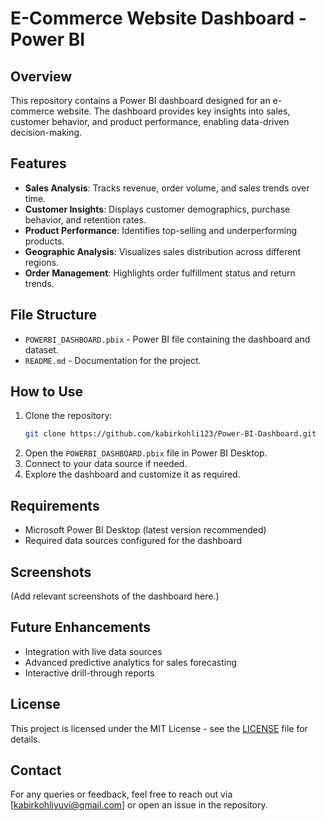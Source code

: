 # E-Commerce Website Dashboard - Power BI

## Overview
This repository contains a Power BI dashboard designed for an e-commerce website. The dashboard provides key insights into sales, customer behavior, and product performance, enabling data-driven decision-making.

## Features
- **Sales Analysis**: Tracks revenue, order volume, and sales trends over time.
- **Customer Insights**: Displays customer demographics, purchase behavior, and retention rates.
- **Product Performance**: Identifies top-selling and underperforming products.
- **Geographic Analysis**: Visualizes sales distribution across different regions.
- **Order Management**: Highlights order fulfillment status and return trends.

## File Structure
- `POWERBI_DASHBOARD.pbix` - Power BI file containing the dashboard and dataset.
- `README.md` - Documentation for the project.

## How to Use
1. Clone the repository:
   ```sh
   git clone https://github.com/kabirkohli123/Power-BI-Dashboard.git
   ```
2. Open the `POWERBI_DASHBOARD.pbix` file in Power BI Desktop.
3. Connect to your data source if needed.
4. Explore the dashboard and customize it as required.

## Requirements
- Microsoft Power BI Desktop (latest version recommended)
- Required data sources configured for the dashboard

## Screenshots
(Add relevant screenshots of the dashboard here.)

## Future Enhancements
- Integration with live data sources
- Advanced predictive analytics for sales forecasting
- Interactive drill-through reports

## License
This project is licensed under the MIT License - see the [LICENSE](LICENSE) file for details.

## Contact
For any queries or feedback, feel free to reach out via [kabirkohliyuvi@gmail.com] or open an issue in the repository.



